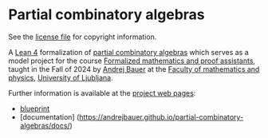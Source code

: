 # Partial combinatory algebras

See the [license file](./LICENSE) for copyright information.

A [Lean 4](https://lean-lang.org) formalization of [partial combinatory algebras](https://ncatlab.org/nlab/show/partial+combinatory+algebra) which serves as a model project for the course [Formalized mathematics and proof assistants](https://www.andrej.com/zapiski/MAT-FORMATH-2024/book/), taught in the Fall of 2024 by [Andrej Bauer](https://www.andrej.com/) at the [Faculty of mathematics and physics](https://www.fmf.uni-lj.si/en/), [University of Ljubljana](https://www.uni-lj.si).

Further information is available at the [project web pages](https://andrejbauer.github.io/partial-combinatory-algebras/):

* [blueprint](https://andrejbauer.github.io/partial-combinatory-algebras/blueprint/)
* [documentation] (https://andrejbauer.github.io/partial-combinatory-algebras/docs/)
